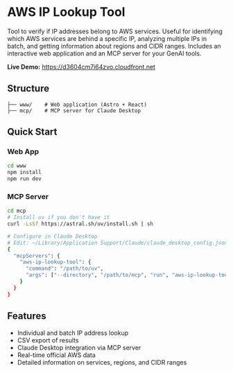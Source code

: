 # AWS IP Lookup Tool

Tool to verify if IP addresses belong to AWS services. Useful for identifying which AWS services are behind a specific IP, analyzing multiple IPs in batch, and getting information about regions and CIDR ranges. Includes an interactive web application and an MCP server for your GenAI tools.

**Live Demo:** https://d3604cm7i64zvo.cloudfront.net

## Structure

```
├── www/    # Web application (Astro + React)
├── mcp/    # MCP server for Claude Desktop
```

## Quick Start

### Web App
```bash
cd www
npm install
npm run dev
```

### MCP Server
```bash
cd mcp
# Install uv if you don't have it
curl -LsSf https://astral.sh/uv/install.sh | sh

# Configure in Claude Desktop
# Edit: ~/Library/Application Support/Claude/claude_desktop_config.json
{
  "mcpServers": {
    "aws-ip-lookup-tool": {
      "command": "/path/to/uv",
      "args": ["--directory", "/path/to/mcp", "run", "aws-ip-lookup-tool.py"]
    }
  }
}
```

## Features

- Individual and batch IP address lookup
- CSV export of results
- Claude Desktop integration via MCP server
- Real-time official AWS data
- Detailed information on services, regions, and CIDR ranges